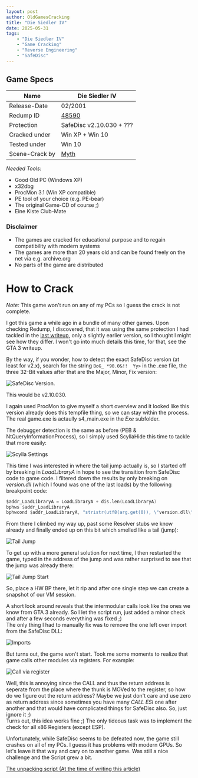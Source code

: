 ```yaml
---
layout: post
author: OldGamesCracking
title: "Die Siedler IV"
date: 2025-05-31
tags:
    - "Die Siedler IV"
    - "Game Cracking"
    - "Reverse Engineering"
    - "SafeDisc"
---
```


## Game Specs

| Name | Die Siedler IV |
| ------------- | ------------- |
| Release-Date | 02/2001 |
| Redump ID | [48590](http://redump.org/disc/48590/) |
| Protection | SafeDisc v2.10.030 + ??? |
| Cracked under | Win XP + Win 10 |
| Tested under | Win 10 |
| Scene-Crack by | [Myth](https://www.nfohump.com/index.php?switchto=nfos&menu=quicknav&item=viewnfo&id=216) |

*Needed Tools:*

- Good Old PC (Windows XP)
- x32dbg
- ProcMon 3.1 (Win XP compatible)
- PE tool of your choice (e.g. PE-bear)
- The original Game-CD of course ;)
- Eine Kiste Club-Mate

### Disclaimer

- The games are cracked for educational purpose and to regain compatibility with modern systems
- The games are more than 20 years old and can be found freely on the net via e.g. archive.org
- No parts of the game are distributed

# How to Crack

*Note:* This game won't run on any of my PCs so I guess the crack is not complete.<br>

I got this game a while ago in a bundle of many other games. Upon checking Redump, I discovered, that it was using the same protection I had tackled in the [last writeup](/games/gta3), only a slightly earlier version, so I thought I might see how they differ. I won't go into much details this time, for that, see the GTA 3 writeup.<br>

By the way, if you wonder, how to detect the exact SafeDisc version (at least for v2.x), search for the string `BoG_ *90.0&!!  Yy>` in the .exe file, the three 32-Bit values after that are the Major, Minor, Fix version:

![SafeDisc Version]({{site.url}}/assets/siedler_iv/safedisc_version.png).

This would be v2.10.030.<br>

I again used ProcMon to give myself a short overview and it looked like this version already does this tempfile thing, so we can stay within the process. The real game.exe is actaully s4_main.exe in the _Exe_ subfolder.<br>

The debugger detection is the same as before (PEB & NtQueryInformationProcess), so I simply used ScyllaHide this time to tackle that more easily:

![Scylla Settings]({{site.url}}/assets/siedler_iv/scylla_settings.png)

This time I was interested in where the tail jump actually is, so I started off by breaking in _LoadLibraryA_ in hope to see the transition from SafeDisc code to game code.
I filtered down the results by only breaking on _version.dll_ (which I found was one of the last loads) by the following breakpoint code:

```asm
$addr_LoadLibraryA = LoadLibraryA + dis.len(LoadLibraryA)
bphws $addr_LoadLibraryA
bphwcond $addr_LoadLibraryA, "stristr(utf8(arg.get(0)), \"version.dll\") == 1"
```

From there I climbed my way up, past some Resolver stubs we know already and finally ended up on this bit which smelled like a tail (jump):

![Tail Jump]({{site.url}}/assets/siedler_iv/tail_jump.png)

To get up with a more general solution for next time, I then restarted the game, typed in the address of the jump and was rather surprised to see that the jump was already there:

![Tail Jump Start]({{site.url}}/assets/siedler_iv/tail_jump_2.png)

So, place a HW BP there, let it rip and after one single step we can create a snapshot of our VM session.<br>

A short look around reveals that the intermodular calls look like the ones we know from GTA 3 already.
So I let the script run, just added a minor check and after a few seconds everything was fixed ;)<br>
The only thing I had to manually fix was to remove the one left over import from the SafeDisc DLL:

![Imports]({{site.url}}/assets/siedler_iv/imports.png)

But turns out, the game won't start. Took me some moments to realize that game calls other modules via registers. For example:

![Call via register]({{site.url}}/assets/siedler_iv/call_via_register.png)

Well, this is annoying since the CALL and thus the return address is seperate from the place where the thunk is MOVed to the register, so how do we figure out the return address? Maybe we just don't care and use zero as return address since sometimes you have many _CALL ESI_ one after another and that would have complicated things for SafeDisc also. So, just ignore it ;)<br>
Turns out, this idea works fine ;) The only tideous task was to implement the check for all x86 Registers (except ESP).<br>

Unfortunately, while SafeDisc seems to be defeated now, the game still crashes on all of my PCs. I guess it has problems with modern GPUs. So let's leave it that way and cary on to another game. Was still a nice challenge and the Script grew a bit.<br>

[The unpacking script (At the time of writing this article)](https://github.com/OldGamesCracking/oldgamescracking.github.io/blob/4e4dd0a1f3dd004ca2bee712dca122df3d53ad0e/assets/safedisc/safedisc_import_fixer.txt)